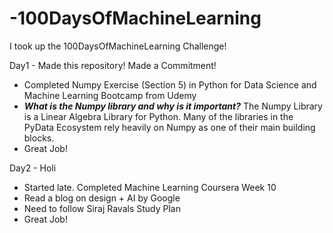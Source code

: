 # -100DaysOfMachineLearning
I took up the 100DaysOfMachineLearning Challenge! 

Day1 - Made this repository! Made a Commitment!
  - Completed Numpy Exercise (Section 5) in Python for Data Science and Machine Learning Bootcamp from Udemy
  -  ***What is the Numpy library and why is it important?*** The Numpy Library is a Linear Algebra Library for Python. Many of the libraries in the PyData Ecosystem rely heavily on Numpy as one of their main building blocks.
  - Great Job!
  
Day2 - Holi
  - Started late. Completed Machine Learning Coursera Week 10
  - Read a blog on design + AI by Google
  - Need to follow Siraj Ravals Study Plan
  - Great Job!
